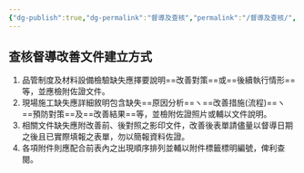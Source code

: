 ```yaml
---
{"dg-publish":true,"dg-permalink":"督導及查核","permalink":"/督導及查核/","noteIcon":""}
---
```



## 查核督導改善文件建立方式
1. 品管制度及材料設備檢驗缺失應擇要說明==改善對策==或==後續執行情形==等，並應檢附佐證文件。
2. 現場施工缺失應詳細敘明包含缺失==原因分析==ヽ==改善措施(流程)==ヽ==預防對策==及==改善結果==等，並檢附佐證照片或輔以文件說明。
3. 相關文件缺失應附改善前、後對照之影印文件，改善後表單請儘量以督導日期之後且已實際填報之表單，勿以簡報資料佐證。
4. 各項附件則應配合前表內之出現順序排列並輔以附件標籤標明編號，俾利查閱。
